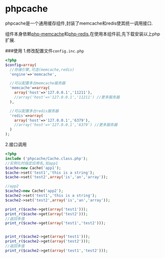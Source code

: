 phpcache
=======
phpcache是一个通用缓存组件,封装了memcache和redis使其统一调用接口.

组件本身依赖[php-memcache](http://pecl.php.net/package/memcache)和[php-redis](http://pecl.php.net/package/redis),在使用本组件前,先下载安装以上php扩展.

###使用
1.修改配置文件```config.inc.php```
```php
<?php
$config=array(
  //存储引擎,可选(memcache,redis)
  'engine'=>'memcache',

  //可以配置多台memcache服务器
  'memcache'=>array(
    array('host'=>'127.0.0.1','11211'),
    //array('host'=>'127.0.0.1','11211') //更多服务器
  ),

  //可以配置多台redis服务器
  'redis'=>array(
    array('host'=>'127.0.0.1','6379'),
    //array('host'=>'127.0.0.1','6379') //更多服务器
  )
);
```   

2.接口调用
```php
<?php
include ('phpcache/Cache.class.php');
//实例化时指定应用名,如app1
$cache=new Cache('app1');
$cache->set('test1','this is a string');
$cache->set('test2',array('is','an','array'));

//app2
$cache2=new Cache('app2');
$cache2->set('test1','this is a string');
$cache2->set('test2',array('is','an','array'));

print_r($cache->get(array('test1')));
print_r($cache->get(array('test2')));
//返回多值
print_r($cache->get(array('test1','test2')));


print_r($cache2->get(array('test1')));
print_r($cache2->get(array('test2')));
//返回多值
print_r($cache2->get(array('test1','test2')));
```